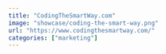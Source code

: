 ```yaml
---
title: "CodingTheSmartWay.com"
image: "showcase/coding-the-smart-way.png"
url: "https://www.codingthesmartway.com/"
categories: ["marketing"]
---
```

